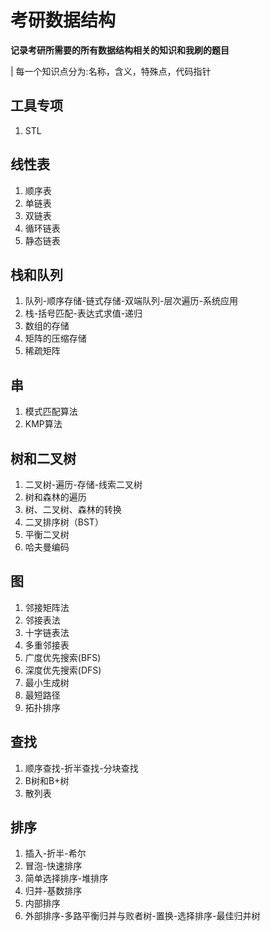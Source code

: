 <!--
 * @Author: MikyMing
 * @Date: 2021-07-22 17:34:34
 * @LastEditors: MikyMing
 * @LastEditTime: 2021-07-22 17:53:24
 * @Description: set
 * @Analysis: set
 * @FilePath: /algorithm/dataStructure/dataStructure_考研数据结构.md
-->
# 考研数据结构

**记录考研所需要的所有数据结构相关的知识和我刷的题目**

| 每一个知识点分为:名称，含义，特殊点，代码指针

## 工具专项
1. STL

## 线性表
1. 顺序表
2. 单链表
3. 双链表
4. 循环链表
5. 静态链表

## 栈和队列
1. 队列-顺序存储-链式存储-双端队列-层次遍历-系统应用
2. 栈-括号匹配-表达式求值-递归
3. 数组的存储
4. 矩阵的压缩存储
5. 稀疏矩阵

## 串
1. 模式匹配算法
2. KMP算法

## 树和二叉树
1. 二叉树-遍历-存储-线索二叉树
2. 树和森林的遍历
3. 树、二叉树、森林的转换
4. 二叉排序树（BST）
5. 平衡二叉树
6. 哈夫曼编码

## 图
1. 邻接矩阵法
2. 邻接表法
3. 十字链表法
4. 多重邻接表
5. 广度优先搜索(BFS)
6. 深度优先搜索(DFS)
7. 最小生成树
8. 最短路径
9. 拓扑排序

## 查找
1. 顺序查找-折半查找-分块查找
2. B树和B+树
3. 散列表

## 排序
1. 插入-折半-希尔
2. 冒泡-快速排序
3. 简单选择排序-堆排序
4. 归并-基数排序
5. 内部排序
6. 外部排序-多路平衡归并与败者树-置换-选择排序-最佳归并树
